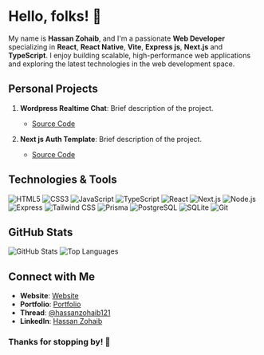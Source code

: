 # Hello, folks! 👋

My name is **Hassan Zohaib**, and I'm a passionate **Web Developer** specializing in **React**, **React Native**, **Vite**, **Express js**, **Next.js** and **TypeScript**. I enjoy building scalable, high-performance web applications and exploring the latest technologies in the web development space.

## Personal Projects

1. **Wordpress Realtime Chat**: Brief description of the project.
   - [Source Code](https://github.com/HassanZohaib121/wordpress-realtime-chat)

2. **Next js Auth Template**: Brief description of the project.
   - [Source Code](https://github.com/HassanZohaib121/auth-example)

## Technologies & Tools

![HTML5](https://img.shields.io/badge/-HTML5-E34F26?style=flat-square&logo=html5&logoColor=white)
![CSS3](https://img.shields.io/badge/-CSS3-1572B6?style=flat-square&logo=css3)
![JavaScript](https://img.shields.io/badge/-JavaScript-F7DF1E?style=flat-square&logo=javascript&logoColor=black)
![TypeScript](https://img.shields.io/badge/-TypeScript-3178C6?style=flat-square&logo=typescript&logoColor=white)
![React](https://img.shields.io/badge/-React-61DAFB?style=flat-square&logo=react&logoColor=black)
![Next.js](https://img.shields.io/badge/-Next.js-000000?style=flat-square&logo=nextdotjs&logoColor=white)
![Node.js](https://img.shields.io/badge/-Node.js-339933?style=flat-square&logo=nodedotjs&logoColor=white)
![Express](https://img.shields.io/badge/-Express-000000?style=flat-square&logo=express&logoColor=white)
![Tailwind CSS](https://img.shields.io/badge/-Tailwind%20CSS-38B2AC?style=flat-square&logo=tailwind-css&logoColor=white)
![Prisma](https://img.shields.io/badge/-Prisma-2D3748?style=flat-square&logo=prisma&logoColor=white)
![PostgreSQL](https://img.shields.io/badge/-PostgreSQL-336791?style=flat-square&logo=postgresql&logoColor=white)
![SQLite](https://img.shields.io/badge/-SQLite-003B57?style=flat-square&logo=sqlite&logoColor=white)
![Git](https://img.shields.io/badge/-Git-F05032?style=flat-square&logo=git&logoColor=white)

## GitHub Stats

![GitHub Stats](https://github-readme-stats.vercel.app/api?username=HassanZohaib121&show_icons=true&theme=radical)
![Top Languages](https://github-readme-stats.vercel.app/api/top-langs/?username=HassanZohaib121&layout=compact&theme=radical)

## Connect with Me

- **Website**: [Website](https://techpulseukltd.com)
- **Portfolio**: [Portfolio](https://hassanzohaib121.github.io/portfolio/)
- **Thread**: [@hassanzohaib121](https://threads.net/hassanzohaib121)
- **LinkedIn**: [Hassan Zohaib](https://www.linkedin.com/in/hassan-zohaib184)

### Thanks for stopping by! 🚀

